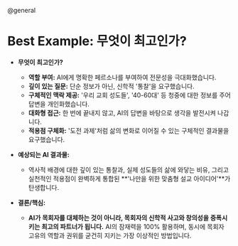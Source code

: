 @general

# Best Example: 무엇이 최고인가?

- **무엇이 최고인가?**
  - **역할 부여:** AI에게 명확한 페르소나를 부여하여 전문성을 극대화했습니다.
  - **깊이 있는 질문:** 단순 정보가 아닌, 신학적 '통찰'을 요구했습니다.
  - **구체적인 맥락 제공:** '우리 교회 성도들', '40-60대' 등 청중에 대한 정보를 주어 답변을 개인화했습니다.
  - **대화형 접근:** 한 번에 끝내지 않고, AI의 답변을 바탕으로 생각을 발전시켜 나갑니다.
  - **적용점 구체화:** '도전 과제'처럼 삶의 변화로 이어질 수 있는 구체적인 결과물을 요구했습니다.

- **예상되는 AI 결과물:**
  - 역사적 배경에 대한 깊이 있는 통찰과, 실제 성도들의 삶에 와닿는 비유, 그리고 실천적인 적용점이 완벽하게 통합된 **'나만을 위한 맞춤형 설교 아이디어'**가 탄생합니다.

- **결론/핵심:**
  - **AI가 목회자를 대체하는 것이 아니라, 목회자의 신학적 사고와 창의성을 증폭시키는 최고의 파트너가 됩니다.** AI의 잠재력을 100% 활용하며, 동시에 목회자 고유의 역할과 권위를 굳건히 지키는 가장 이상적인 방법입니다.
